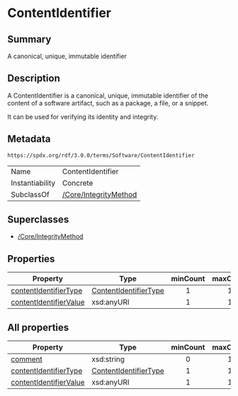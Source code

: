 <!-- Automatically generated by spec-parser v2.3.0 on 2024-07-09T12:43:38.633388+00:00 -->
<!-- SPDX-License-Identifier: Community-Spec-1.0 -->

# ContentIdentifier

## Summary

A canonical, unique, immutable identifier


## Description

A ContentIdentifier is a canonical, unique, immutable identifier of the content
of a software artifact, such as a package, a file, or a snippet.

It can be used for verifying its identity and integrity.


## Metadata

`https://spdx.org/rdf/3.0.0/terms/Software/ContentIdentifier`


| | |
|---|---|
| Name | ContentIdentifier |
| Instantiability | Concrete |
| SubclassOf | [/Core/IntegrityMethod](../../Core/Classes/IntegrityMethod.md) |


## Superclasses

* [/Core/IntegrityMethod](../../Core/Classes/IntegrityMethod.md)




## Properties

| Property | Type | minCount | maxCount |
|---|---|:---:|:---:|
| [contentIdentifierType](../Properties/contentIdentifierType.md) | [ContentIdentifierType](../Vocabularies/ContentIdentifierType.md) | 1 | 1 |
| [contentIdentifierValue](../Properties/contentIdentifierValue.md) | xsd:anyURI | 1 | 1 |



## All properties

| Property | Type | minCount | maxCount |
|---|---|:---:|:---:|
| [comment](../../Core/Properties/comment.md) | xsd:string | 0 | 1 |
| [contentIdentifierType](../../Software/Properties/contentIdentifierType.md) | [ContentIdentifierType](../../Software/Vocabularies/ContentIdentifierType.md) | 1 | 1 |
| [contentIdentifierValue](../../Software/Properties/contentIdentifierValue.md) | xsd:anyURI | 1 | 1 |



